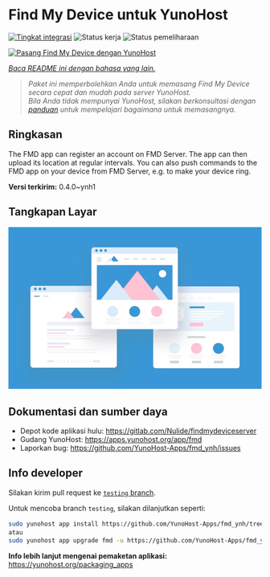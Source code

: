 <!--
N.B.: README ini dibuat secara otomatis oleh <https://github.com/YunoHost/apps/tree/master/tools/readme_generator>
Ini TIDAK boleh diedit dengan tangan.
-->

# Find My Device untuk YunoHost

[![Tingkat integrasi](https://apps.yunohost.org/badge/integration/fmd)](https://ci-apps.yunohost.org/ci/apps/fmd/)
![Status kerja](https://apps.yunohost.org/badge/state/fmd)
![Status pemeliharaan](https://apps.yunohost.org/badge/maintained/fmd)

[![Pasang Find My Device dengan YunoHost](https://install-app.yunohost.org/install-with-yunohost.svg)](https://install-app.yunohost.org/?app=fmd)

*[Baca README ini dengan bahasa yang lain.](./ALL_README.md)*

> *Paket ini memperbolehkan Anda untuk memasang Find My Device secara cepat dan mudah pada server YunoHost.*  
> *Bila Anda tidak mempunyai YunoHost, silakan berkonsultasi dengan [panduan](https://yunohost.org/install) untuk mempelajari bagaimana untuk memasangnya.*

## Ringkasan

The FMD app can register an account on FMD Server. The app can then upload its location at regular intervals.
You can also push commands to the FMD app on your device from FMD Server, e.g. to make your device ring.

**Versi terkirim:** 0.4.0~ynh1

## Tangkapan Layar

![Tangkapan Layar pada Find My Device](./doc/screenshots/example.jpg)

## Dokumentasi dan sumber daya

- Depot kode aplikasi hulu: <https://gitlab.com/Nulide/findmydeviceserver>
- Gudang YunoHost: <https://apps.yunohost.org/app/fmd>
- Laporkan bug: <https://github.com/YunoHost-Apps/fmd_ynh/issues>

## Info developer

Silakan kirim pull request ke [`testing` branch](https://github.com/YunoHost-Apps/fmd_ynh/tree/testing).

Untuk mencoba branch `testing`, silakan dilanjutkan seperti:

```bash
sudo yunohost app install https://github.com/YunoHost-Apps/fmd_ynh/tree/testing --debug
atau
sudo yunohost app upgrade fmd -u https://github.com/YunoHost-Apps/fmd_ynh/tree/testing --debug
```

**Info lebih lanjut mengenai pemaketan aplikasi:** <https://yunohost.org/packaging_apps>
